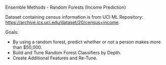Ensemble Methods - Random Forests (Income Prediction)

Dataset containing census information is from UCI ML Repository: https://archive.ics.uci.edu/dataset/20/census+income.

Goals:
- By using a random forest, predict whether or not a person makes more than $50,000.
- Build and Tune Random Forest Classifiers by Depth.
- Create Additional Features and Re-Tune.